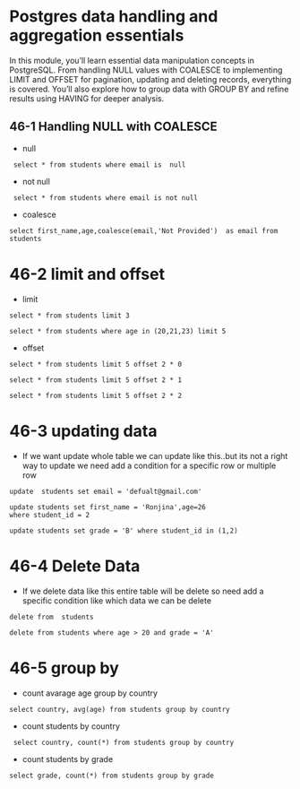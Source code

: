 # Postgres data handling and aggregation essentials
In this module, you’ll learn essential data manipulation concepts in PostgreSQL. From handling NULL values with COALESCE to implementing LIMIT and OFFSET for pagination, updating and deleting records, everything is covered. You’ll also explore how to group data with GROUP BY and refine results using HAVING for deeper analysis.

## 46-1 Handling NULL with COALESCE
- null
```
 select * from students where email is  null 
 ```
- not null
```
 select * from students where email is not null 
 ```
- coalesce
```
select first_name,age,coalesce(email,'Not Provided')  as email from students
 ```
 # 46-2 limit and offset
 - limit
 
 ```
select * from students limit 3
 ```
 ```
 select * from students where age in (20,21,23) limit 5
 ```
 - offset
 ```
 select * from students limit 5 offset 2 * 0
 ```
 ```
 select * from students limit 5 offset 2 * 1
 ```
 ```
 select * from students limit 5 offset 2 * 2
 ```
# 46-3 updating data
- If we want update  whole table we can update like this..but its not a right way to update we need add a condition for a specific row or multiple row 
 ``` 
 update  students set email = 'defualt@gmail.com'
 ```
 ``` 
update students set first_name = 'Ronjina',age=26
where student_id = 2
 ```
 ``` 
update students set grade = 'B' where student_id in (1,2)
 ```
 # 46-4 Delete Data
 - If we delete data like this  entire table will be delete so need add a specific condition like which data we can be delete 
 ```
 delete from  students
 ```
 
 ```
delete from students where age > 20 and grade = 'A'

 ```
 # 46-5 group by 
 - count avarage age group by country
 ```
 select country, avg(age) from students group by country
 ```
 - count students by country
 ```
  select country, count(*) from students group by country
  ```
   - count students by grade 
  ```
  select grade, count(*) from students group by grade
  ```

